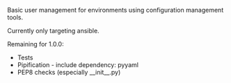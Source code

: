 Basic user management for environments using configuration management tools.

Currently only targeting ansible.

Remaining for 1.0.0:
* Tests
* Pipification - include dependency: pyyaml
* PEP8 checks (especially \_\_init\_\_.py)
